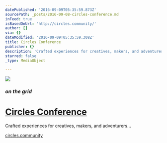 ```yaml
---
datePublished: '2016-09-09T05:35:59.873Z'
sourcePath: _posts/2016-09-08-circles-conference.md
inFeed: true
isBasedOnUrl: 'http://circles.community/'
author: []
via: {}
dateModified: '2016-09-09T05:35:59.308Z'
title: Circles Conference
publisher: {}
description: 'Crafted experiences for creatives, makers, and adventurers…'
starred: false
_type: MediaObject

---
```

![](https://the-grid-user-content.s3-us-west-2.amazonaws.com/1f4e81fc-6cae-45c3-9bc5-9fb84dcacbb2.png)

### _on the grid_

# [Circles Conference][0]

Crafted experiences for creatives, makers, and adventurers...

[circles.community][1]

[0]: http://circles.community/ "Circles Conf Community"
[1]: http://circles.community/